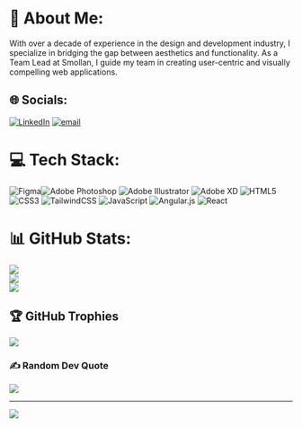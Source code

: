 # 💫 About Me:
With over a decade of experience in the design and development industry, I specialize in bridging the gap between aesthetics and functionality. As a Team Lead at Smollan, I guide my team in creating user-centric and visually compelling web applications.


## 🌐 Socials:
[![LinkedIn](https://img.shields.io/badge/LinkedIn-%230077B5.svg?logo=linkedin&logoColor=white)](https://linkedin.com/in/piyush-mishra-11140345) [![email](https://img.shields.io/badge/Email-D14836?logo=gmail&logoColor=white)](mailto:piyushhh1991@gmail.com) 

# 💻 Tech Stack:
![Figma](https://img.shields.io/badge/Figma-F24E1E?style=for-the-badge&logo=figma&logoColor=white)![Adobe Photoshop](https://img.shields.io/badge/adobe%20photoshop-%2331A8FF.svg?style=for-the-badge&logo=adobe%20photoshop&logoColor=white) ![Adobe Illustrator](https://img.shields.io/badge/adobe%20illustrator-%23FF9A00.svg?style=for-the-badge&logo=adobe%20illustrator&logoColor=white) ![Adobe XD](https://img.shields.io/badge/Adobe%20XD-470137?style=for-the-badge&logo=Adobe%20XD&logoColor=#FF61F6) ![HTML5](https://img.shields.io/badge/html5-%23E34F26.svg?style=for-the-badge&logo=html5&logoColor=white) ![CSS3](https://img.shields.io/badge/css3-%231572B6.svg?style=for-the-badge&logo=css3&logoColor=white) ![TailwindCSS](https://img.shields.io/badge/tailwindcss-%2338B2AC.svg?style=for-the-badge&logo=tailwind-css&logoColor=white) ![JavaScript](https://img.shields.io/badge/javascript-%23323330.svg?style=for-the-badge&logo=javascript&logoColor=%23F7DF1E) ![Angular.js](https://img.shields.io/badge/angular.js-%23E23237.svg?style=for-the-badge&logo=angularjs&logoColor=white) ![React](https://img.shields.io/badge/react-%2320232a.svg?style=for-the-badge&logo=react&logoColor=%2361DAFB)
# 📊 GitHub Stats:
![](https://github-readme-stats.vercel.app/api?username=pm-piyush&theme=dark&hide_border=false&include_all_commits=false&count_private=false)<br/>
![](https://nirzak-streak-stats.vercel.app/?user=pm-piyush&theme=dark&hide_border=false)<br/>
![](https://github-readme-stats.vercel.app/api/top-langs/?username=pm-piyush&theme=dark&hide_border=false&include_all_commits=false&count_private=false&layout=compact)

## 🏆 GitHub Trophies
![](https://github-profile-trophy.vercel.app/?username=pm-piyush&theme=radical&no-frame=true&no-bg=true&margin-w=4)

### ✍️ Random Dev Quote
![](https://quotes-github-readme.vercel.app/api?type=horizontal&theme=radical)

---
[![](https://visitcount.itsvg.in/api?id=pm-piyush&icon=0&color=0)](https://visitcount.itsvg.in)

<!-- Proudly created with GPRM ( https://gprm.itsvg.in ) -->
